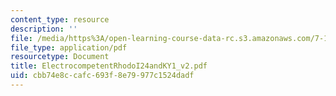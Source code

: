 ```yaml
---
content_type: resource
description: ''
file: /media/https%3A/open-learning-course-data-rc.s3.amazonaws.com/7-13-experimental-microbial-genetics-fall-2003/cbb74e8ccafc693f8e79977c1524dadf_ElectrocompetentRhodoI24andKY1_v2.pdf
file_type: application/pdf
resourcetype: Document
title: ElectrocompetentRhodoI24andKY1_v2.pdf
uid: cbb74e8c-cafc-693f-8e79-977c1524dadf
---
```

